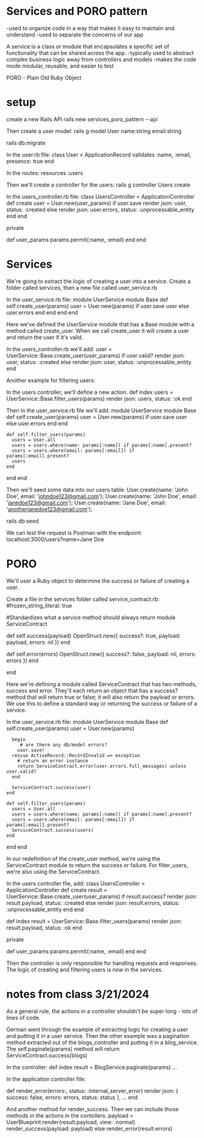 # Services and PORO pattern
-used to organize code in a way that makes it easy to maintain and understand
-used to separate the concerns of our app

A service is a class or module that encapsulates a specific set of functionality that can be shared across the app.
-typically used to abstract complex business logic away from controllers and models
-makes the code mode modular, reusable, and easier to test

PORO - Plain Old Ruby Object

# setup
create a new Rails API
rails new services_poro_pattern --api

Then create a user model:
rails g model User name:string email:string

rails db:migrate

In the user.rb file:
class User < ApplicationRecord
  validates :name, :email, presence: true
end

In the routes:
resources :users

Then we'll create a controller for the users:
rails g controller Users create

In the users_controller.rb file:
class UsersController < ApplicationController
  def create
    user = User.new(user_params)
    if user.save
      render json: user, status: :created
    else
      render json: user.errors, status: :unprocessable_entity
    end
  end

  private

  def user_params
    params.permit(:name, :email)
  end
end

# Services
We're going to extract the logic of creating a user into a service.
Create a folder called services, then a new file called user_service.rb

In the user_service.rb file:
module UserService
  module Base
    def self.create_user(params)
      user = User.new(params)
      if user.save
        user
      else
        user.errors
      end
    end
  end
end

Here we've defined the UserService module that has a Base module with a method called create_user.
When we call create_user it will create a user and return the user if it's valid.

In the users_controller.rb we'll add:
    user = UserService::Base.create_user(user_params)
    if user.valid?
      render json: user, status: :created
    else
      render json: user, status: :unprocessable_entity
    end

Another example for filtering users:

In the users controller, we'll define a new action.
def index
  users = UserService::Base.filter_users(params)
  render json: users, status: :ok
end

Then in the user_service.rb file we'll add:
module UserService
  module Base
    def self.create_user(params)
      user = User.new(params)
      if user.save
        user
      else
        user.errors
      end
    end

    def self.filter_users(params)
      users = User.all
      users = users.where(name: params[:name]) if params[:name].present?
      users = users.where(email: params[:email]) if params[:email].present?
      users
    end
  end
end

Then we'll seed some data into our users table:
User.create(name: 'John Doe', email: 'johndoe123@gmail.com');
User.create(name: 'John Doe', email: 'janedoe123@gmail.com');
User.create(name: 'Jane Doe', email: 'anotherjanedoe123@gmail.com');

rails db:seed

We can test the request is Postman with the endpoint: localhost:3000/users?name=Jane Doe

# PORO
We'll user a Ruby object to determine the success or failure of creating a user.

Create a file in the services folder called service_contract.rb:
#frozen_string_literal: true

#Standardizes what a service method should always return
module ServiceContract

  def self.success(payload)
    OpenStruct.new({ success?: true, payload: payload, errors: nil })
  end

  def self.error(errors)
    OpenStruct.new({ success?: false, payload: nil, errors: errors })
  end

end

Here we're defining a module called ServiceContract that has two methods, success and error.
They'll each return an object that has a success? method that will return true or false; it will also return the payload or errors.
We use this to define a standard way or returning the success or failure of a service.

In the user_service.rb file:
module UserService
  module Base
    def self.create_user(params)
      user = User.new(params)

      begin
         # are there any db/model errors?
        user.save!
      rescue ActiveRecord::RecordInvalid => exception
        # return an error instance
        return ServiceContract.error(user.errors.full_messages) unless user.valid?
      end

      ServiceContract.success(user)
    end

    def self.filter_users(params)
      users = User.all
      users = users.where(name: params[:name]) if params[:name].present?
      users = users.where(email: params[:email]) if params[:email].present?
      ServiceContract.success(users)
    end
  end
end

In our redefinition of the create_user method, we're using the ServiceContract module to return the success or failure.
For filter_users, we're also using the ServiceContract.

In the users controller file, add:
class UsersController < ApplicationController
  def create
    result = UserService::Base.create_user(user_params)
    if result.success?
      render json: result.payload, status: :created
    else
      render json: result.errors, status: :unprocessable_entity
    end
  end

  def index
    result = UserService::Base.filter_users(params)
    render json: result.payload, status: :ok
  end

  private

  def user_params
    params.permit(:name, :email)
  end
end

Then the controller is only responsible for handling requests and responses.
The logic of creating and filtering users is now in the services. 


# notes from class 3/21/2024
As a general rule, the actions in a controller shouldn't be super long - lots of lines of code.

German went through the example of extracting logic for creating a user and putting it in a user service.
Then the other example was a pagination method extracted out of the blogs_controller and putting it in a blog_service.
The self.paginate(params) method will return ServiceContract.success(blogs)

In the controller:
def index
    result = BlogService.paginate(params)
...

In the application controller file:

def render_error(errors:, status: :internal_server_error)
    render json: {
        success: false,
        errors: errors,
        status: status
    }, ...
end

And another method for render_success.
Then we can include those methods in the actions in the contollers.
payload = UserBlueprint.render(result.payload, view: :normal)
render_success(payload: payload)
else
render_error(result.errors)
